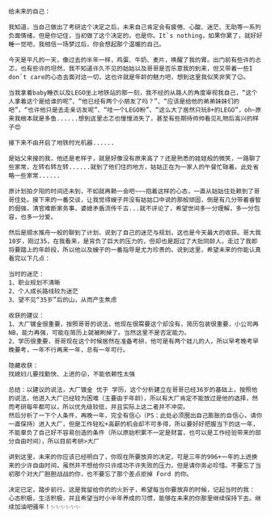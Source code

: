 `给未来的自己：`

    我知道，当自己做出了考研这个决定之后，未来自己肯定会有疲倦、心酸、迷茫、无助等一系列负面情绪，但是你记住，当初做了这个决定的，也是你。It`s nothing，如果你累了，就好好睡一觉吧，我相信一场梦过后，你会想起那个温暖的自己。
    
    今天是平凡的一天，像过去的半年一样，鸡蛋、牛奶、麦片，唤醒了我的胃。出门前有些许的忐忑，也有些许的坦然，我不知道许久不见的姑姑以及哥哥是否乐意我的到来，但又带着一些I don`t care的心态去面对这一切，这也许就是年龄的魅力吧，想到这里我似笑非笑了😉。

    当我拿着baby睡衣以及LEGO坐上地铁站的那一刻，我不经的从路人的角度审视我自己，“这个人拿着这个是给谁的呢”、“他已经有两个小朋友了吗？”、“应该是给他的弟弟妹妹们的吧”，“也许他只是去走亲访友呢”、“哇一个LEGO粉”、“这么大了居然只玩8+的LEGO”，oh~原来我根本就是多鱼......想到这里忐忑也慢慢消失了，甚至有些期待帅帅看见礼物后高兴的样子😍

    接下来不由开启了地铁时光机器......

    是姑父来接的我，他还是老样子，就是好像没有原来高了？还是熟悉的娃娃般的微笑，一路聊了些家常，左转右转左转......就到了他们住的地方，姑姑正在为一家人的午餐忙碌着。此处省略一些家常......

    原计划拍夕阳的时间还未到，不如就再赖一会吧~~~抱着这样的心态，一直从姑姑住处赖到了哥哥住处。接下来的一番交谈，让我觉得嫂子并没有姑姑口中说的那般顽固，倒是有几分带着睿智的倔强，清官难断家务事，婆媳矛盾流传千古...就不评论了，希望世间多一分理解，多一分包容，也多一分爱。

    然后是顺水推舟一般的聊到了计划，说到了自己的迷茫与规划，这也是今天最大的收获。哥大我10岁，刚过35，在我看来，是背负了巨大的压力的，但却也是超过了大批同龄人，走过了我即将要踏上的年龄段，所以他以及嫂子的一番指导是尤为珍贵的。说到这里，希望未来的你能认真看完以下几点：

    当时的迷茫：
    1、职业规划不清晰
    2、个人成长路线较为迷茫
    3、望不见“35岁”后的山，从而产生焦虑

    收获的建议：
    1、大厂镀金很重要，按照哥哥的说法，他现在很需要这个却没有，简历包装很重要，小公司再NB，能力再强，可能在简历上就被刷掉了。当然这里不是否定能力。
    2、学历很重要，哥哥现在这个时候居然在准备考研，他可是有两个娃儿的人，所以早考晚考早晚要考，一年不行再来一年，总有一年可行。

    隐藏收获：
    找媳妇儿要找勤快、上进的😜，不能依赖性太强
    
    总结：以建议的说法，大厂镀金 优于 学历，这个分析建立在哥哥已经36岁的基础上，按照他的说法，他进入大厂已经较为困难（主要由于年龄），所以有大厂肯定不能放过是他的选择，然而考研每年都可以，所以优先级较低，并且实际上这二者并不冲突。
    然后分析了一下个人条件，再晚一年，完全有信心（PS：此处必须圈出自己膨胀的自信心，请你一直保持）进入大厂，但是工作轻松+高薪的机会却不可多得，所以要好好把握当下的这一年，不能辜负了自己好不容易创造的条件（所以原始积累不一定是财富，也可以是工作经验带来的部分自由时间），所以目前考研>大厂

    讲到这里，未来的你应该已经明白了，你现在所要放弃的决定，可是三年的996+一年的上进换来的少许自由时间，虽然并不想给你只许成功不许失败的压力，但是请你务必珍惜。不要忘了当初那个对大厂胆胆战战的你，也不要忘了那个差点拒掉 Ford 的你。

    决定已定，踏步前行。这是我留给你的的火折子，希望每当你要放弃的时候，记起当时的我：
    心态积极，生活积极，并且希望当时小半年养成的习惯，能够在未来的你那里继续保持下去。继续加油吧骚年！✨✨✨✨✨✨
    
